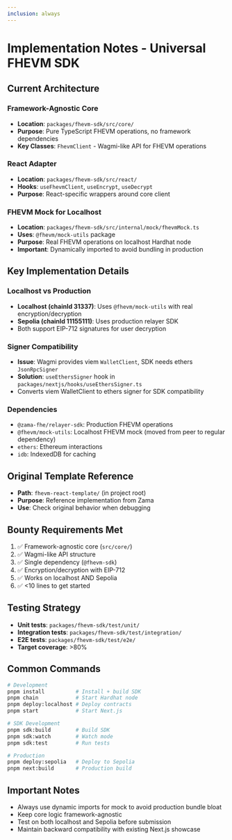 ```yaml
---
inclusion: always
---
```


# Implementation Notes - Universal FHEVM SDK

## Current Architecture

### Framework-Agnostic Core
- **Location**: `packages/fhevm-sdk/src/core/`
- **Purpose**: Pure TypeScript FHEVM operations, no framework dependencies
- **Key Classes**: `FhevmClient` - Wagmi-like API for FHEVM operations

### React Adapter
- **Location**: `packages/fhevm-sdk/src/react/`
- **Hooks**: `useFhevmClient`, `useEncrypt`, `useDecrypt`
- **Purpose**: React-specific wrappers around core client

### FHEVM Mock for Localhost
- **Location**: `packages/fhevm-sdk/src/internal/mock/fhevmMock.ts`
- **Uses**: `@fhevm/mock-utils` package
- **Purpose**: Real FHEVM operations on localhost Hardhat node
- **Important**: Dynamically imported to avoid bundling in production

## Key Implementation Details

### Localhost vs Production
- **Localhost (chainId 31337)**: Uses `@fhevm/mock-utils` with real encryption/decryption
- **Sepolia (chainId 11155111)**: Uses production relayer SDK
- Both support EIP-712 signatures for user decryption

### Signer Compatibility
- **Issue**: Wagmi provides viem `WalletClient`, SDK needs ethers `JsonRpcSigner`
- **Solution**: `useEthersSigner` hook in `packages/nextjs/hooks/useEthersSigner.ts`
- Converts viem WalletClient to ethers signer for SDK compatibility

### Dependencies
- `@zama-fhe/relayer-sdk`: Production FHEVM operations
- `@fhevm/mock-utils`: Localhost FHEVM mock (moved from peer to regular dependency)
- `ethers`: Ethereum interactions
- `idb`: IndexedDB for caching

## Original Template Reference
- **Path**: `fhevm-react-template/` (in project root)
- **Purpose**: Reference implementation from Zama
- **Use**: Check original behavior when debugging

## Bounty Requirements Met
1. ✅ Framework-agnostic core (`src/core/`)
2. ✅ Wagmi-like API structure
3. ✅ Single dependency (`@fhevm-sdk`)
4. ✅ Encryption/decryption with EIP-712
5. ✅ Works on localhost AND Sepolia
6. ✅ <10 lines to get started

## Testing Strategy
- **Unit tests**: `packages/fhevm-sdk/test/unit/`
- **Integration tests**: `packages/fhevm-sdk/test/integration/`
- **E2E tests**: `packages/fhevm-sdk/test/e2e/`
- **Target coverage**: >80%

## Common Commands
```bash
# Development
pnpm install          # Install + build SDK
pnpm chain            # Start Hardhat node
pnpm deploy:localhost # Deploy contracts
pnpm start            # Start Next.js

# SDK Development
pnpm sdk:build        # Build SDK
pnpm sdk:watch        # Watch mode
pnpm sdk:test         # Run tests

# Production
pnpm deploy:sepolia   # Deploy to Sepolia
pnpm next:build       # Production build
```

## Important Notes
- Always use dynamic imports for mock to avoid production bundle bloat
- Keep core logic framework-agnostic
- Test on both localhost and Sepolia before submission
- Maintain backward compatibility with existing Next.js showcase
